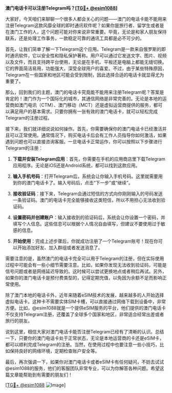 **澳门电话卡可以注册Telegram吗？[[TG💪+ @esim1088](https://t.me/s/esim1088)]**

大家好，今天咱们来聊聊一个很多人都会关心的问题——澳门的电话卡能不能用来注册Telegram这款风靡全球的即时通讯软件呢？如果你是旅行者、留学生或者是在澳门工作的人，这个问题可能对你来说非常重要。毕竟，无论是和家人朋友保持联系，还是处理工作事务，一款稳定可靠的通讯工具都是必不可少的。

首先，让我们简单了解一下Telegram这个应用。Telegram是一款来自俄罗斯的即时通讯软件，它以安全性和隐私保护著称。用户可以通过它发送文字、图片、视频以及文件，而且支持跨平台使用，无论是在手机、平板还是电脑上都能无缝切换。它的界面简洁易用，功能强大，深受全球用户的喜爱。不过，由于某些特殊原因，Telegram在一些国家和地区可能会受到限制，因此选择合适的电话卡就显得尤为重要了。

那么，回到我们的主题，澳门的电话卡究竟能不能用来注册Telegram呢？答案是肯定的！澳门作为一个国际化的城市，其通信网络是非常完善的。无论是本地的运营商如澳门电讯（CTM）、澳门移动（MCT）还是虚拟运营商提供的服务，都可以满足用户的基本需求。只要你拥有一张有效的澳门电话卡，就可以轻松完成Telegram的注册过程。

接下来，我们就详细说说如何操作。首先，你需要确保你的澳门电话卡已经激活并且可以正常使用。通常情况下，购买电话卡后会有工作人员指导你如何激活，如果遇到问题也可以直接咨询客服。一旦电话卡正常运作，你可以按照以下步骤进行Telegram的注册：

1. **下载并安装Telegram应用**：首先，你需要在手机的应用商店里下载Telegram应用程序。无论是iOS还是Android系统，都可以找到这款应用。
   
2. **输入手机号码**：打开Telegram后，系统会让你输入手机号码。这里就需要用到你的澳门电话卡了。输入号码后，点击“下一步”或“继续”。

3. **接收验证码**：接下来，Telegram会通过短信的方式向你刚刚输入的号码发送一条验证码。澳门的电话卡完全能够接收这类短信，所以不用担心无法收到验证码。

4. **设置密码并创建账户**：输入接收到的验证码后，系统会让你设置一个密码，并填写个人信息。这些信息可以根据个人情况自由填写，但建议不要使用过于敏感的信息。

5. **开始使用**：完成上述步骤后，你就成功注册了一个Telegram账号！现在你可以开始添加好友、加入群组或者发送消息了。

需要注意的是，虽然澳门的电话卡完全可以用于Telegram的注册，但在实际使用过程中可能会有一些小细节需要注意。比如，如果你发现无法收到验证码，可能是信号问题或者是网络延迟导致的。这时候可以尝试更换地点或者稍后再试。另外，如果你的澳门电话卡是预付费类型的，记得定期充值，以免因为余额不足而影响正常使用。

除了澳门本地的电话卡外，近年来随着eSIM技术的发展，越来越多的人开始选择虚拟电话卡。这种卡不需要实体SIM卡槽，可以直接通过网络下载到设备中，非常方便。比如，@esim1088就是一个提供eSIM服务的平台，他们提供的澳门电话卡不仅支持Telegram注册，还覆盖了全球多个国家和地区，非常适合经常出差或者旅行的朋友。

说到这里，相信大家对澳门电话卡能否注册Telegram已经有了清晰的认识。总结一下，只要你的澳门电话卡处于正常状态，无论是本地运营商的卡还是eSIM卡，都可以顺利完成Telegram的注册。当然，在使用过程中也要注意一些小技巧，比如保持良好的网络环境，定期检查账户安全等。

最后，再次强调一下，如果你对澳门电话卡或者eSIM卡有任何疑问，不妨去试试@esim1088的服务，他们的客服团队非常专业，可以为你解答各种问题。希望这篇文章能帮助到有需要的朋友们！

[[TG💪+ @esim1088](https://t.me/s/esim1088) ![Image](https://i.postimg.cc/4NQfJmqS/Snipaste-2025-05-13-00-14-12.png)]
